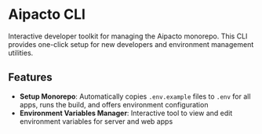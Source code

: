 # Aipacto CLI

Interactive developer toolkit for managing the Aipacto monorepo. This CLI provides one-click setup for new developers and environment management utilities.

## Features

- **Setup Monorepo**: Automatically copies `.env.example` files to `.env` for all apps, runs the build, and offers environment configuration
- **Environment Variables Manager**: Interactive tool to view and edit environment variables for server and web apps
